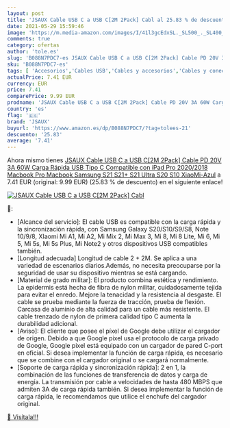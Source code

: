 ```yaml
---
layout: post
title: 'JSAUX Cable USB C a USB C[2M 2Pack] Cabl al 25.83 % de descuento'
date: 2021-05-29 15:59:46
image: 'https://m.media-amazon.com/images/I/41l3gcEdxSL._SL500_._SL400_.jpg'
comments: true
category: ofertas
author: 'tole.es'
slug: 'B088N7PDC7-es JSAUX Cable USB C a USB C[2M 2Pack] Cable PD 20V 3A 60W...'
sku: 'B088N7PDC7-es'
tags: [ 'Accesorios','Cables USB','Cables y accesorios','Cables y conectores','Informática','ipad','jsaux', ]
actualPrice: 7.41 EUR
currency: EUR
price: 7.41
comparePrice: 9.99 EUR
prodname: 'JSAUX Cable USB C a USB C[2M 2Pack] Cable PD 20V 3A 60W Carga Rápida USB Tipo C Compatible con iPad Pro 2020/2018 Macbook Pro Macbook Samsung S21 S21+ S21 Ultra S20 S10 XiaoMi-Azul'
country: 'es'
flag: '🇪🇸'
brand: 'JSAUX'
buyurl: 'https://www.amazon.es/dp/B088N7PDC7/?tag=tolees-21'
descuento: '25.83'
average: '7.41'
---
```


Ahora mismo tienes [JSAUX Cable USB C a USB C[2M 2Pack] Cable PD 20V 3A 60W Carga Rápida USB Tipo C Compatible con iPad Pro 2020/2018 Macbook Pro Macbook Samsung S21 S21+ S21 Ultra S20 S10 XiaoMi-Azul](https://www.amazon.es/dp/B088N7PDC7/?tag=tolees-21) a 7.41 EUR (original: 9.99 EUR) (25.83 %  de descuento) en el siguiente enlace!

[![JSAUX Cable USB C a USB C[2M 2Pack] Cabl](https://m.media-amazon.com/images/I/41l3gcEdxSL._SL500_._SL400_.jpg)](https://www.amazon.es/dp/B088N7PDC7/?tag=tolees-21)

🔎:

- [Alcance del servicio]: El cable USB es compatible con la carga rápida y la sincronización rápida, con Samsung Galaxy S20/S10/S9/S8, Note 10/9/8, XIaomi Mi A1, Mi A2, Mi Mix 2, Mi Max 3, Mi 8, Mi 8 Lite, Mi 6, Mi 5, Mi 5s, Mi 5s Plus, Mi Note2 y otros dispositivos USB compatibles también.
- [Longitud adecuada] Longitud de cable 2 + 2M. Se aplica a una variedad de escenarios diarios.Además, no necesita preocuparse por la seguridad de usar su dispositivo mientras se está cargando.
- [Material de grado militar]: El producto combina estética y rendimiento. La epidermis está hecha de fibra de nylon militar, cuidadosamente tejida para evitar el enredo. Mejore la tenacidad y la resistencia al desgaste. El cable se prueba mediante la fuerza de tracción, prueba de flexión. Carcasa de aluminio de alta calidad para un cable más resistente. El cable trenzado de nylon de primera calidad tipo C aumenta la durabilidad adicional.
- [Aviso]: El cliente que posee el píxel de Google debe utilizar el cargador de origen. Debido a que Google pixel usa el protocolo de carga privado de Google, Google pixel está equipado con un cargador de pared C-port en oficial. Si desea implementar la función de carga rápida, es necesario que se combine con el cargador original o se cargará normalmente.
- [Soporte de carga rápida y sincronización rápida]: 2 en 1, la combinación de las funciones de transferencia de datos y carga de energía. La transmisión por cable a velocidades de hasta 480 MBPS que admiten 3A de carga rápida también. Si desea implementar la función de carga rápida, le recomendamos que utilice el enchufe del cargador original.

[🛒 Visítala!!!](https://www.amazon.es/dp/B088N7PDC7/?tag=tolees-21)
